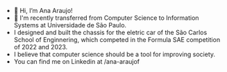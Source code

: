- 👋 Hi, I’m Ana Araujo!
- 🌱 I'm recently transferred from Computer Science to Information Systems at Universidade de São Paulo.
-  I designed and built the chassis for the eletric car of the São Carlos School of Enginnering, which competed in the Formula SAE competition of 2022 and 2023.
-  I believe that computer science should be a tool for improving society.
-  You can find me on Linkedin at /ana-araujof

<!---
anaaraujoz/anaaraujoz is a ✨ special ✨ repository because its `README.md` (this file) appears on your GitHub profile.
You can click the Preview link to take a look at your changes.
--->
